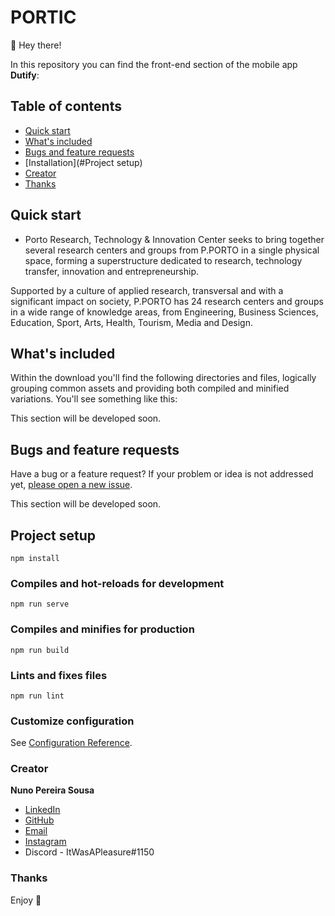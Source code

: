 # PORTIC

🦉 Hey there!

In this repository you can find the front-end section of the mobile app **Dutify**:

## Table of contents

- [Quick start](#quick-start)
- [What's included](#whats-included)
- [Bugs and feature requests](#bugs-and-feature-requests)
- [Installation](#Project setup)
- [Creator](#creators)
- [Thanks](#thanks)

## Quick start

- Porto Research, Technology & Innovation Center seeks to bring together several research centers and groups from P.PORTO in a single physical space, forming a superstructure dedicated to research, technology transfer, innovation and entrepreneurship.

Supported by a culture of applied research, transversal and with a significant impact on society, P.PORTO has 24 research centers and groups in a wide range of knowledge areas, from Engineering, Business Sciences, Education, Sport, Arts, Health, Tourism, Media and Design.

## What's included

Within the download you'll find the following directories and files, logically grouping common assets and providing both compiled and minified variations. You'll see something like this:

This section will be developed soon.

## Bugs and feature requests

Have a bug or a feature request? If your problem or idea is not addressed yet, [please open a new issue](https://github.com/titasdp/dutifyServer/issues/new).

This section will be developed soon.

## Project setup
```
npm install
```

### Compiles and hot-reloads for development
```
npm run serve
```

### Compiles and minifies for production
```
npm run build
```

### Lints and fixes files
```
npm run lint
```

### Customize configuration
See [Configuration Reference](https://cli.vuejs.org/config/).

### Creator

**Nuno Pereira Sousa**

- [LinkedIn](https://www.linkedin.com/in/nunopereirasous/)
- [GitHub](https://github.com/NunoPereiraSousa)
- [Email](mailto:nunopereirasousa00@gmail.com)
- [Instagram](https://www.instagram.com/nunopereirasousa/)
- Discord - ItWasAPleasure#1150

### Thanks

Enjoy :snake:

